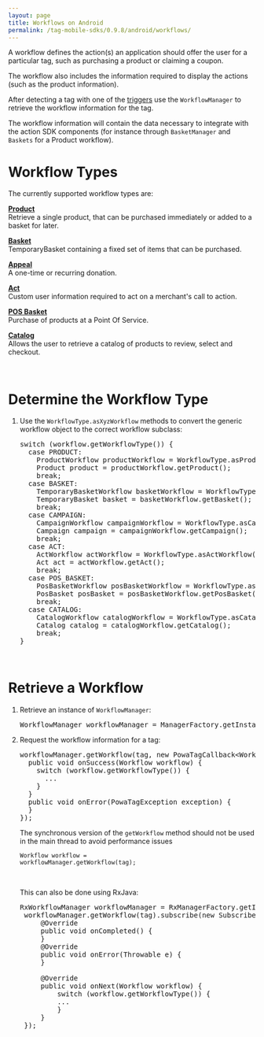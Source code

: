 ```yaml
---
layout: page
title: Workflows on Android
permalink: /tag-mobile-sdks/0.9.8/android/workflows/
---
```


A workflow defines the action(s) an application should offer the user for a particular tag, such as purchasing a product or claiming a coupon.

The workflow also includes the information required to display the actions (such as the product information).

After detecting a tag with one of the [triggers]({{site.baseurl}}/tag-mobile-sdks/0.9.8/android/triggers/) use the `WorkflowManager` to retrieve the workflow information for the tag.

The workflow information will contain the data necessary to integrate with the action SDK components (for instance through `BasketManager` and `Baskets` for a Product workflow).



# Workflow Types

The currently supported workflow types are:

**[Product]({{site.baseurl}}/tag-mobile-sdks/0.9.8/android/products/)**<br />
Retrieve a single product, that can be purchased immediately or added to a basket for later.

**[Basket]({{site.baseurl}}/tag-mobile-sdks/0.9.8/android/baskets/)**<br />
TemporaryBasket containing a fixed set of items that can be purchased.

**[Appeal]({{site.baseurl}}/tag-mobile-sdks/0.9.8/android/appeal/)**<br />
A one-time or recurring donation.

**[Act]({{site.baseurl}}/tag-mobile-sdks/0.9.8/android/acts/)**<br />
Custom user information required to act on a merchant's call to action.

**[POS Basket]({{site.baseurl}}/tag-mobile-sdks/0.9.8/android/posbasket/)**<br />
Purchase of products at a Point Of Service.

**[Catalog]({{site.baseurl}}/tag-mobile-sdks/0.9.8/android/catalog/)**<br />
Allows the user to retrieve a catalog of products to review, select and checkout.

<br />

# Determine the Workflow Type

1. Use the `WorkflowType.asXyzWorkflow` methods to convert the generic workflow object to the correct workflow subclass:

    <pre>switch (workflow.getWorkflowType()) {
     case PRODUCT:
       ProductWorkflow productWorkflow = WorkflowType.asProductWorkflow(workflow);
       Product product = productWorkflow.getProduct();
       break;
     case BASKET:
       TemporaryBasketWorkflow basketWorkflow = WorkflowType.asBasketWorkflow(workflow);
       TemporaryBasket basket = basketWorkflow.getBasket();
       break;
     case CAMPAIGN:
       CampaignWorkflow campaignWorkflow = WorkflowType.asCampaignWorkflow(workflow);
       Campaign campaign = campaignWorkflow.getCampaign();
       break;
     case ACT:
       ActWorkflow actWorkflow = WorkflowType.asActWorkflow(workflow);
       Act act = actWorkflow.getAct();
       break;
     case POS_BASKET:
       PosBasketWorkflow posBasketWorkflow = WorkflowType.asPosBasketWorkflow(workflow);
       PosBasket posBasket = posBasketWorkflow.getPosBasket();
       break;
     case CATALOG:
       CatalogWorkflow catalogWorkflow = WorkflowType.asCatalogWorkflow(workflow);
       Catalog catalog = catalogWorkflow.getCatalog();
       break;	   
   }</pre>


<br />

# Retrieve a Workflow

1. Retrieve an instance of `WorkflowManager`:

    <pre>WorkflowManager workflowManager = ManagerFactory.getInstance().getWorkflowManager();</pre>

2. Request the workflow information for a tag:

    <pre>workflowManager.getWorkflow(tag, new PowaTagCallback&lt;Workflow&gt;() {
     public void onSuccess(Workflow workflow) {
       switch (workflow.getWorkflowType()) {
         ...
       }
     }
     public void onError(PowaTagException exception) {
     }
   });</pre>

  	The synchronous version of the <code>getWorkflow</code> method should not be used in the main thread to avoid performance issues

    <code>Workflow workflow = workflowManager.getWorkflow(tag);</code>
	
	<br />  
	
	
	This can also be done using RxJava:
	
	<pre>RxWorkflowManager workflowManager = RxManagerFactory.getInstance().getWorkflowManager();
	workflowManager.getWorkflow(tag).subscribe(new Subscriber&lt;Workflow&gt;() {
		@Override
		public void onCompleted() {
		} 
		@Override
		public void onError(Throwable e) {
		}

		@Override
		public void onNext(Workflow workflow) {
			switch (workflow.getWorkflowType()) {
			...
			}
		}
	});  </pre>

<br />